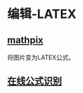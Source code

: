 # 编辑-LATEX


## [mathpix](https://mathpix.com/)

将图片变为LATEX公式。

## [在线公式识别](https://latex.vimsky.com/)
